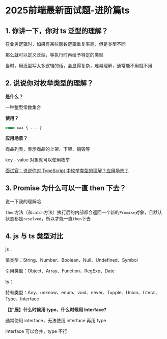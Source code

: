 # 2025前端最新面试题-进阶篇ts

## 1. 你讲一下，你对 ts 泛型的理解？

在业务逻辑时，如果有某些函数逻辑重复率高，但是类型不同

那么就可以定义泛型，等执行时再给予特定的类型

当时，用泛型写太多逻辑的话，会显得复杂，难易理解，通常能不用就不用



## 2. 说说你对枚举类型的理解？

**是什么？**

一种整型常数集合

**使用？**

```ts
enum xxx { ... }
```

**应用场景？**

商品列表，表示商品的上架、下架、销毁等

key - value 对象就可以使用枚举

[面试官：说说你对 TypeScript 中枚举类型的理解？应用场景？](https://vue3js.cn/interview/typescript/enum.html#二、使用)



## 3. Promise 为什么可以一直 then 下去？

说一下我的理解哈

`then`方法（和`catch`方法）执行后的内部都会返回一个新的`Promise`对象，且默认状态都是`resolved`，所以才能一直`then`下去



## 4. js 与 ts 类型对比

js：

值类型：String、Number、Boolean、Null、Undefined、Symbol

引用类型：Object、Array、Function，RegExp、Date

ts：

特有类型：Any、unknow、enum、void、never、Tupple、Union、Literal、Type、Interface 



**【扩展】什么时候用 type、什么时候用 Interface?**

通常使用 interface，无法使用 interface 再用 type

interface 可以合并，type 不行
